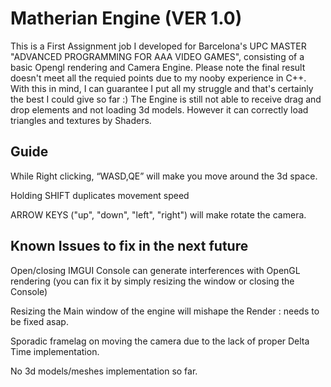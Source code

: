 # Matherian Engine (VER 1.0)

This is a First Assignment job I developed for Barcelona's UPC MASTER "ADVANCED PROGRAMMING FOR AAA VIDEO GAMES", consisting of a basic Opengl rendering and Camera Engine.
Please note the final result doesn't meet all the requied points due to my nooby experience in C++. With this in mind, I can guarantee I put all my struggle and that's certainly the best I could give so far :)
The Engine is still not able to receive drag and drop elements and not loading 3d models. However it can correctly load triangles and textures by Shaders.

## Guide

 While Right clicking, “WASD,QE” will make you move around the 3d space.
 
 Holding SHIFT duplicates movement speed
 
 ARROW KEYS ("up", "down", "left", "right") will make rotate the camera.

## Known Issues to fix in the next future

 Open/closing IMGUI Console can generate interferences with OpenGL rendering (you can fix it by simply resizing the window or closing the Console)
 
 Resizing the Main window of the engine will mishape the Render : needs to be fixed asap.

 Sporadic framelag on moving the camera due to the lack of proper Delta Time implementation.
 
 No 3d models/meshes implementation so far.
